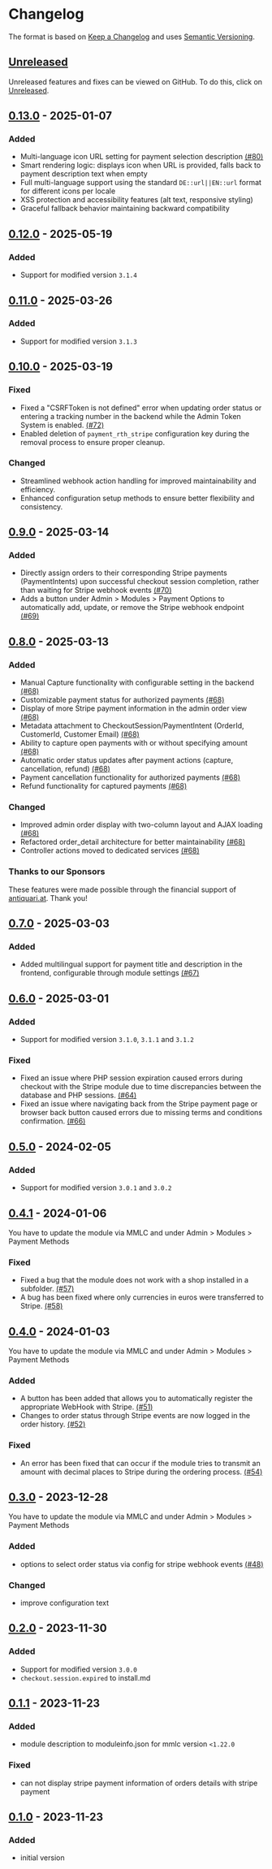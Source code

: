 # Changelog
The format is based on [Keep a Changelog](https://keepachangelog.com/en/1.1.0/) and uses [Semantic Versioning](https://semver.org/spec/v2.0.0.html).

## [Unreleased]
Unreleased features and fixes can be viewed on GitHub. To do this, click on [Unreleased].

## [0.13.0] - 2025-01-07
### Added
- Multi-language icon URL setting for payment selection description [(#80)](https://github.com/RobinTheHood/modified-stripe/pull/80)
- Smart rendering logic: displays icon when URL is provided, falls back to payment description text when empty
- Full multi-language support using the standard `DE::url||EN::url` format for different icons per locale
- XSS protection and accessibility features (alt text, responsive styling)
- Graceful fallback behavior maintaining backward compatibility

## [0.12.0] - 2025-05-19
### Added
- Support for modified version `3.1.4`

## [0.11.0] - 2025-03-26
### Added
- Support for modified version `3.1.3`

## [0.10.0] - 2025-03-19
### Fixed
- Fixed a "CSRFToken is not defined" error when updating order status or entering a tracking number in the backend while the Admin Token System is enabled. [(#72)](https://github.com/RobinTheHood/modified-stripe/pull/72)
- Enabled deletion of `payment_rth_stripe` configuration key during the removal process to ensure proper cleanup.

### Changed
- Streamlined webhook action handling for improved maintainability and efficiency.  
- Enhanced configuration setup methods to ensure better flexibility and consistency.

## [0.9.0] - 2025-03-14
### Added
- Directly assign orders to their corresponding Stripe payments (PaymentIntents) upon successful checkout session completion, rather than waiting for Stripe webhook events [(#70)](https://github.com/RobinTheHood/modified-stripe/pull/70)
- Adds a button under Admin > Modules > Payment Options to automatically add, update, or remove the Stripe webhook endpoint [(#69)](https://github.com/RobinTheHood/modified-stripe/pull/69)

## [0.8.0] - 2025-03-13
### Added
- Manual Capture functionality with configurable setting in the backend [(#68)](https://github.com/RobinTheHood/modified-stripe/pull/68)
- Customizable payment status for authorized payments [(#68)](https://github.com/RobinTheHood/modified-stripe/pull/68)
- Display of more Stripe payment information in the admin order view [(#68)](https://github.com/RobinTheHood/modified-stripe/pull/68)
- Metadata attachment to CheckoutSession/PaymentIntent (OrderId, CustomerId, Customer Email) [(#68)](https://github.com/RobinTheHood/modified-stripe/pull/68)
- Ability to capture open payments with or without specifying amount [(#68)](https://github.com/RobinTheHood/modified-stripe/pull/68)
- Automatic order status updates after payment actions (capture, cancellation, refund) [(#68)](https://github.com/RobinTheHood/modified-stripe/pull/68)
- Payment cancellation functionality for authorized payments [(#68)](https://github.com/RobinTheHood/modified-stripe/pull/68)
- Refund functionality for captured payments [(#68)](https://github.com/RobinTheHood/modified-stripe/pull/68)

### Changed
- Improved admin order display with two-column layout and AJAX loading [(#68)](https://github.com/RobinTheHood/modified-stripe/pull/68)
- Refactored order_detail architecture for better maintainability [(#68)](https://github.com/RobinTheHood/modified-stripe/pull/68)
- Controller actions moved to dedicated services [(#68)](https://github.com/RobinTheHood/modified-stripe/pull/68)

### Thanks to our Sponsors
These features were made possible through the financial support of [antiquari.at](https://www.antiquari.at). Thank you!

## [0.7.0] - 2025-03-03
### Added
- Added multilingual support for payment title and description in the frontend, configurable through module settings [(#67)](https://github.com/RobinTheHood/modified-stripe/pull/67)

## [0.6.0] - 2025-03-01
### Added
- Support for modified version `3.1.0`, `3.1.1` and `3.1.2`

### Fixed
- Fixed an issue where PHP session expiration caused errors during checkout with the Stripe module due to time discrepancies between the database and PHP sessions. [(#64)](https://github.com/RobinTheHood/modified-stripe/pull/64)
- Fixed an issue where navigating back from the Stripe payment page or browser back button caused errors due to missing terms and conditions confirmation. [(#66)](https://github.com/RobinTheHood/modified-stripe/pull/66)

## [0.5.0] - 2024-02-05
### Added
- Support for modified version `3.0.1` and `3.0.2`

## [0.4.1] - 2024-01-06
You have to update the module via MMLC and under Admin > Modules > Payment Methods

### Fixed
- Fixed a bug that the module does not work with a shop installed in a subfolder. [(#57)](https://github.com/RobinTheHood/modified-stripe/pull/57)
- A bug has been fixed where only currencies in euros were transferred to Stripe. [(#58)](https://github.com/RobinTheHood/modified-stripe/pull/58)

## [0.4.0] - 2024-01-03
You have to update the module via MMLC and under Admin > Modules > Payment Methods

### Added
- A button has been added that allows you to automatically register the appropriate WebHook with Stripe. [(#51)](https://github.com/RobinTheHood/modified-stripe/pull/51)
- Changes to order status through Stripe events are now logged in the order history. [(#52)](https://github.com/RobinTheHood/modified-stripe/pull/52)

### Fixed
- An error has been fixed that can occur if the module tries to transmit an amount with decimal places to Stripe during the ordering process. [(#54)](https://github.com/RobinTheHood/modified-stripe/pull/54)

## [0.3.0] - 2023-12-28
You have to update the module via MMLC and under Admin > Modules > Payment Methods

### Added
- options to select order status via config for stripe webhook events [(#48)](https://github.com/RobinTheHood/modified-stripe/pull/48)

### Changed
- improve configuration text

## [0.2.0] - 2023-11-30
### Added
- Support for modified version `3.0.0`
- `checkout.session.expired` to install.md

## [0.1.1] - 2023-11-23
### Added
- module description to moduleinfo.json for mmlc version `<1.22.0`

### Fixed
- can not display stripe payment information of orders details with stripe payment

## [0.1.0] - 2023-11-23
### Added
- initial version

[Unreleased]: https://github.com/RobinTheHood/modified-stripe/compare/0.13.0...HEAD
[0.13.0]: https://github.com/RobinTheHood/modified-stripe/compare/0.12.0...0.13.0
[0.12.0]: https://github.com/RobinTheHood/modified-stripe/compare/0.11.0...0.12.0
[0.11.0]: https://github.com/RobinTheHood/modified-stripe/compare/0.10.0...0.11.0
[0.10.0]: https://github.com/RobinTheHood/modified-stripe/compare/0.9.0...0.10.0
[0.9.0]: https://github.com/RobinTheHood/modified-stripe/compare/0.8.0...0.9.0
[0.8.0]: https://github.com/RobinTheHood/modified-stripe/compare/0.7.0...0.8.0
[0.7.0]: https://github.com/RobinTheHood/modified-stripe/compare/0.6.0...0.7.0
[0.6.0]: https://github.com/RobinTheHood/modified-stripe/compare/0.5.0...0.6.0
[0.5.0]: https://github.com/RobinTheHood/modified-stripe/compare/0.4.1...0.5.0
[0.4.1]: https://github.com/RobinTheHood/modified-stripe/compare/0.4.0...0.4.1
[0.4.0]: https://github.com/RobinTheHood/modified-stripe/compare/0.3.0...0.4.0
[0.3.0]: https://github.com/RobinTheHood/modified-stripe/compare/0.2.0...0.3.0
[0.2.0]: https://github.com/RobinTheHood/modified-stripe/compare/0.1.1...0.2.0
[0.1.1]: https://github.com/RobinTheHood/modified-stripe/compare/0.1.0...0.1.1
[0.1.0]: https://github.com/RobinTheHood/modified-stripe/releases/tag/0.1.0
